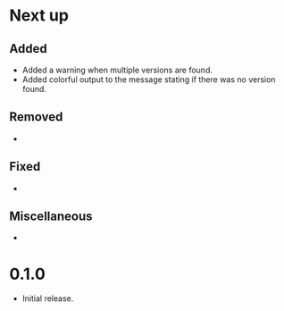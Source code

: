 # Next up

## Added

- Added a warning when multiple versions are found.
- Added colorful output to the message stating if there was no version found.

## Removed

-

## Fixed

-

## Miscellaneous

-

# 0.1.0

- Initial release.
